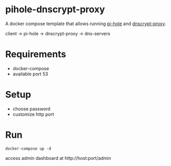 # pihole-dnscrypt-proxy
A docker compose template that allows running [pi-hole](https://github.com/pi-hole/pi-hole) and [dnscrypt-proxy](https://github.com/DNSCrypt/dnscrypt-proxy).

client -> pi-hole -> dnscrypt-proxy -> dns-servers

# Requirements

- docker-compose
- available port 53

# Setup

- choose password
- customize http port

# Run

`docker-compose up -d`

access admin dashboard at http://host:port/admin
